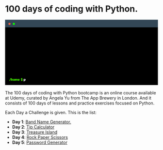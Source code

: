 # 100 days of coding with Python.

![Terminal Gif](/img/terminal.gif)

The 100 days of coding with Python bootcamp is an online course available at Udemy, curated by Angela Yu from The App Brewery in London. And it consists of 100 days of lessons and practice exercises focused on Python.

Each Day a Challenge is given. This is the list:

- **Day 1**: [Band Name Generator.](/day1/main.py)
- **Day 2**: [Tip Calculator](/day2/main.py)
- **Day 3**: [Treasure Island](/day3/main.py)
- **Day 4**: [Rock Paper Scissors](/day4/main.py)
- **Day 5**: [Password Generator](/day5/main.py)
